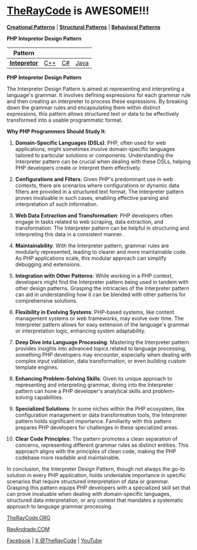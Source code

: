 # [TheRayCode](../../../README.md) is AWESOME!!!

**[Creational Patterns](../../Creational/README.md)** | **[Structural Patterns](../../Structural/README.md)** | **[Behavioral Patterns](../README.md)**

**PHP Intepretor Design Pattern**

|Pattern|   |   |   |
|---|---|---|---|
| [**Intepretor**](README.md) | [C++](../../../CPP/Behavioral/Intepretor/README.md) | [C#](../../../Csharp/Behavioral/Intepretor/README.md) | [Java](../../../Java/Behavioral/Intepretor/README.md) |

**PHP Intepretor Design Pattern**

The Interpreter Design Pattern is aimed at representing and interpreting a language's grammar. It involves defining expressions for each grammar rule and then creating an interpreter to process these expressions. By breaking down the grammar rules and encapsulating them within distinct expressions, this pattern allows structured text or data to be effectively transformed into a usable programmatic format.

**Why PHP Programmers Should Study It**:

1. **Domain-Specific Languages (DSLs)**: PHP, often used for web applications, might sometimes involve domain-specific languages tailored to particular solutions or components. Understanding the Interpreter pattern can be crucial when dealing with these DSLs, helping PHP developers create or interpret them effectively.

2. **Configurations and Filters**: Given PHP's predominant use in web contexts, there are scenarios where configurations or dynamic data filters are provided in a structured text format. The Interpreter pattern proves invaluable in such cases, enabling effective parsing and interpretation of such information.

3. **Web Data Extraction and Transformation**: PHP developers often engage in tasks related to web scraping, data extraction, and transformation. The Interpreter pattern can be helpful in structuring and interpreting this data in a consistent manner.

4. **Maintainability**: With the Interpreter pattern, grammar rules are modularly represented, leading to clearer and more maintainable code. As PHP applications scale, this modular approach can simplify debugging and extensions.

5. **Integration with Other Patterns**: While working in a PHP context, developers might find the Interpreter pattern being used in tandem with other design patterns. Grasping the intricacies of the Interpreter pattern can aid in understanding how it can be blended with other patterns for comprehensive solutions.

6. **Flexibility in Evolving Systems**: PHP-based systems, like content management systems or web frameworks, may evolve over time. The Interpreter pattern allows for easy extension of the language's grammar or interpretation logic, enhancing system adaptability.

7. **Deep Dive into Language Processing**: Mastering the Interpreter pattern provides insights into advanced topics related to language processing, something PHP developers may encounter, especially when dealing with complex input validation, data transformation, or even building custom template engines.

8. **Enhancing Problem-Solving Skills**: Given its unique approach to representing and interpreting grammar, diving into the Interpreter pattern can hone a PHP developer's analytical skills and problem-solving capabilities.

9. **Specialized Solutions**: In some niches within the PHP ecosystem, like configuration management or data transformation tools, the Interpreter pattern holds significant importance. Familiarity with this pattern prepares PHP developers for challenges in these specialized areas.

10. **Clear Code Principles**: The pattern promotes a clean separation of concerns, representing different grammar rules as distinct entities. This approach aligns with the principles of clean code, making the PHP codebase more readable and maintainable.

In conclusion, the Interpreter Design Pattern, though not always the go-to solution in every PHP application, holds undeniable importance in specific scenarios that require structured interpretation of data or grammar. Grasping this pattern equips PHP developers with a specialized skill set that can prove invaluable when dealing with domain-specific languages, structured data interpretation, or any context that mandates a systematic approach to language grammar processing.

[TheRayCode.ORG](https://www.TheRayCode.org)

[RayAndrade.COM](https://www.RayAndrade.com)

[Facebook](https://www.facebook.com/TheRayCode/) | [X @TheRayCode](https://www.x.com/TheRayCode/) | [YouTube](https://www.youtube.com/TheRayCode/)
